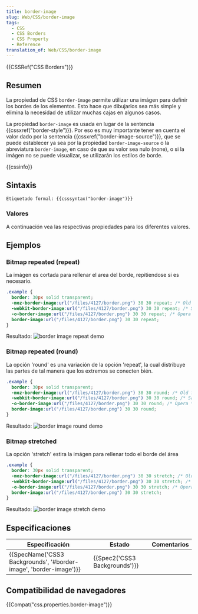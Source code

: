 ```yaml
---
title: border-image
slug: Web/CSS/border-image
tags:
  - CSS
  - CSS Borders
  - CSS Property
  - Reference
translation_of: Web/CSS/border-image
---
```


{{CSSRef("CSS Borders")}}

## Resumen

La propiedad de CSS `border-image` permite utilizar una imágen para definir los bordes de los elementos. Esto hace que dibujarlos sea más simple y elimina la necesidad de utilizar muchas cajas en algunos casos.

La propiedad `border-image` es usada en lugar de la sentencia {{cssxref("border-style")}}. Por eso es muy importante tener en cuenta el valor dado por la sentencia {{cssxref("border-image-source")}}, que se puede establecer ya sea por la propiedad `border-image-source` o la abreviatura `border-image`, en caso de que su valor sea nulo (none), o si la imágen no se puede visualizar, se utilizarán los estilos de borde.

{{cssinfo}}

## Sintaxis

```
Etiquetado formal: {{csssyntax("border-image")}}
```

### Valores

A continuación vea las respectivas propiedades para los diferentes valores.

## Ejemplos

### Bitmap repeated (repeat)

La imágen es cortada para rellenar el area del borde, repitiendose si es necesario.

```css
.example {
  border: 30px solid transparent;
  -moz-border-image:url("/files/4127/border.png") 30 30 repeat; /* Old firefox */
  -webkit-border-image:url("/files/4127/border.png") 30 30 repeat; /* Safari */
  -o-border-image:url("/files/4127/border.png") 30 30 repeat; /* Opera */
  border-image:url("/files/4127/border.png") 30 30 repeat;
}
```

Resultado:
![border image repeat demo](/files/4129/repeat.png)

### Bitmap repeated (round)

La opción 'round' es una variación de la opción 'repeat', la cual distribuye las partes de tal manera que los extremos se conecten bién.

```css
.example {
  border: 30px solid transparent;
  -moz-border-image:url("/files/4127/border.png") 30 30 round; /* Old firefox */
  -webkit-border-image:url("/files/4127/border.png") 30 30 round; /* Safari */
  -o-border-image:url("/files/4127/border.png") 30 30 round; /* Opera */
  border-image:url("/files/4127/border.png") 30 30 round;
}
```

Resultado:
![border image round demo](/files/4131/round.png)

### Bitmap stretched

La opción 'stretch' estira la imágen para rellenar todo el borde del área

```css
.example {
  border: 30px solid transparent;
  -moz-border-image:url("/files/4127/border.png") 30 30 stretch; /* Old firefox */
  -webkit-border-image:url("/files/4127/border.png") 30 30 stretch; /* Safari */
  -o-border-image:url("/files/4127/border.png") 30 30 stretch; /* Opera */
  border-image:url("/files/4127/border.png") 30 30 stretch;
}
```

Resultado:
![border image stretch demo](/files/4133/stretch.png)

## Especificaciones

| Especificación                                                                           | Estado                                   | Comentarios |
| ---------------------------------------------------------------------------------------- | ---------------------------------------- | ----------- |
| {{SpecName('CSS3 Backgrounds', '#border-image', 'border-image')}} | {{Spec2('CSS3 Backgrounds')}} |             |

## Compatibilidad de navegadores

{{Compat("css.properties.border-image")}}
